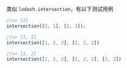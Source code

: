 类似 `lodash.intersection`，有以下测试用例

``` js
//=> [2]
intersection([2, 1], [2, 3]);

//=> [1, 2]
intersection([1, 2, 2], [1, 2, 2])

//=> [1, 2]
intersection([1, 2, 2], [1, 2, 2], [1, 2])
```